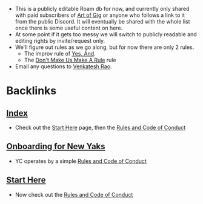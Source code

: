 - This is a publicly editable Roam db for now, and currently only shared with paid subscribers of [Art of Gig](<Art of Gig.md>) or anyone who follows a link to it from the public Discord. It will eventually be shared with the whole list once there is some useful content on here.
- At some point if it gets too messy we will switch to publicly readable and editing rights by invite/request only.
- We'll figure out rules as we go along, but for now there are only 2 rules. 
    - The improv rule of [Yes, And](https://en.wikipedia.org/wiki/Yes,_and...).
    - The [Don't Make Us Make A Rule](<Don't Make Us Make A Rule.md>) rule
- Email any questions to [Venkatesh Rao](<Venkatesh Rao.md>).

# Backlinks
## [Index](<Index.md>)
- Check out the [Start Here](<Start Here.md>) page, then the [Rules and Code of Conduct](<Rules and Code of Conduct.md>)

## [Onboarding for New Yaks](<Onboarding for New Yaks.md>)
- YC operates by a simple [Rules and Code of Conduct](<Rules and Code of Conduct.md>)

## [Start Here](<Start Here.md>)
- Now check out the [Rules and Code of Conduct](<Rules and Code of Conduct.md>)

